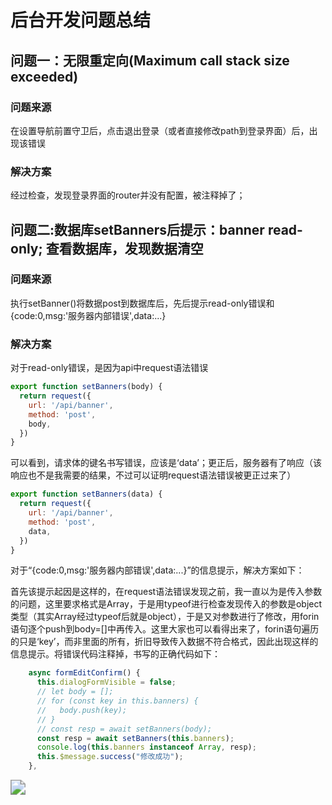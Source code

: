 # 后台开发问题总结

## 问题一：无限重定向(Maximum call stack size exceeded)

### 问题来源

在设置导航前置守卫后，点击退出登录（或者直接修改path到登录界面）后，出现该错误

### 解决方案

经过检查，发现登录界面的router并没有配置，被注释掉了；

## 问题二:数据库setBanners后提示：banner read-only; 查看数据库，发现数据清空

### 问题来源

执行setBanner()将数据post到数据库后，先后提示read-only错误和{code:0,msg:'服务器内部错误',data:...}

### 解决方案

对于read-only错误，是因为api中request语法错误

```js
export function setBanners(body) {
  return request({
    url: '/api/banner',
    method: 'post',
    body,
  })
}
```

可以看到，请求体的键名书写错误，应该是‘data’；更正后，服务器有了响应（该响应也不是我需要的结果，不过可以证明request语法错误被更正过来了）

```js
export function setBanners(data) {
  return request({
    url: '/api/banner',
    method: 'post',
    data,
  })
}
```

对于“{code:0,msg:'服务器内部错误',data:...}”的信息提示，解决方案如下：

首先该提示起因是这样的，在request语法错误发现之前，我一直以为是传入参数的问题，这里要求格式是Array，于是用typeof进行检查发现传入的参数是object类型（其实Array经过typeof后就是object），于是又对参数进行了修改，用forin语句逐个push到body=[]中再传入。这里大家也可以看得出来了，forin语句遍历的只是‘key’，而非里面的所有，折旧导致传入数据不符合格式，因此出现这样的信息提示。将错误代码注释掉，书写的正确代码如下：

```js
    async formEditConfirm() {
      this.dialogFormVisible = false;
      // let body = [];
      // for (const key in this.banners) {
      //   body.push(key);
      // }
      // const resp = await setBanners(body);
      const resp = await setBanners(this.banners);
      console.log(this.banners instanceof Array, resp);
      this.$message.success("修改成功");
    },
```

<img src="D:\documents\codes\webFrontEnd\项目开发\mysite\background_site\question_img\expacted_result_banner.png" style="zoom:150%;" />
